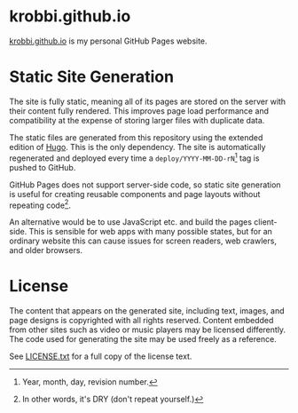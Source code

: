 # krobbi.github.io
[krobbi.github.io](https://krobbi.github.io) is my personal GitHub Pages
website.

# Static Site Generation
The site is fully static, meaning all of its pages are stored on the server
with their content fully rendered. This improves page load performance and
compatibility at the expense of storing larger files with duplicate data.

The static files are generated from this repository using the extended edition
of [Hugo](https://gohugo.io). This is the only dependency. The site is
automatically regenerated and deployed every time a `deploy/YYYY-MM-DD-rN`[^1]
tag is pushed to GitHub.

[^1]: Year, month, day, revision number.

GitHub Pages does not support server-side code, so static site generation is
useful for creating reusable components and page layouts without repeating
code[^2].

[^2]: In other words, it's DRY (don't repeat yourself.)

An alternative would be to use JavaScript etc. and build the pages client-side.
This is sensible for web apps with many possible states, but for an ordinary
website this can cause issues for screen readers, web crawlers, and older
browsers.

# License
The content that appears on the generated site, including text, images, and
page designs is copyrighted with all rights reserved. Content embedded from
other sites such as video or music players may be licensed differently. The
code used for generating the site may be used freely as a reference.

See [LICENSE.txt](./LICENSE.txt) for a full copy of the license text.
